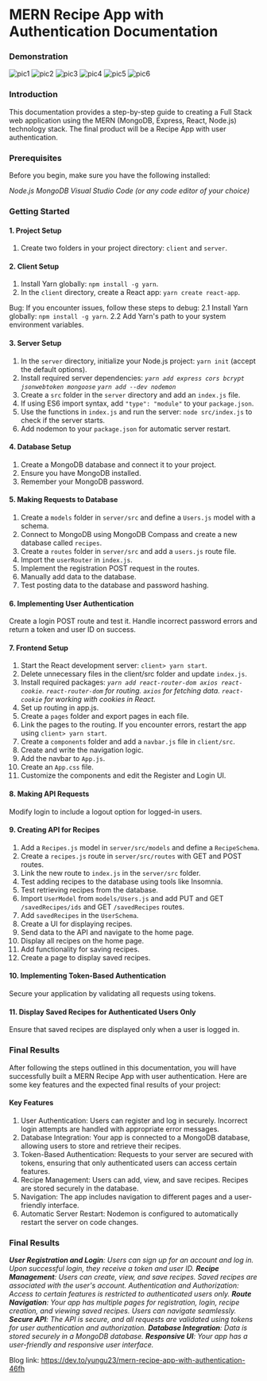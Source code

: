 # MERN Recipe App with Authentication Documentation
### Demonstration
![pic1](https://res.cloudinary.com/practicaldev/image/fetch/s--7y76l4XM--/c_limit%2Cf_auto%2Cfl_progressive%2Cq_auto%2Cw_800/https://dev-to-uploads.s3.amazonaws.com/uploads/articles/xb7o0u7mr6zc6qscyper.png)
![pic2](https://res.cloudinary.com/practicaldev/image/fetch/s--o5h4fTOW--/c_limit%2Cf_auto%2Cfl_progressive%2Cq_auto%2Cw_800/https://dev-to-uploads.s3.amazonaws.com/uploads/articles/6kdfk44dthhy57fa6hz1.png)
![pic3](https://res.cloudinary.com/practicaldev/image/fetch/s--xMVwn-NF--/c_limit%2Cf_auto%2Cfl_progressive%2Cq_auto%2Cw_800/https://dev-to-uploads.s3.amazonaws.com/uploads/articles/dkw83si4cp31r57g3jeu.png)
![pic4](https://res.cloudinary.com/practicaldev/image/fetch/s--mD6IJNHt--/c_limit%2Cf_auto%2Cfl_progressive%2Cq_auto%2Cw_800/https://dev-to-uploads.s3.amazonaws.com/uploads/articles/4cw2ni2qlpkq20088w0c.png)
![pic5](https://res.cloudinary.com/practicaldev/image/fetch/s--8GJW_ey6--/c_limit%2Cf_auto%2Cfl_progressive%2Cq_auto%2Cw_800/https://dev-to-uploads.s3.amazonaws.com/uploads/articles/c23od1k4bm72ebn8boe4.png)
![pic6](https://res.cloudinary.com/practicaldev/image/fetch/s--Pvx0pvQt--/c_limit%2Cf_auto%2Cfl_progressive%2Cq_auto%2Cw_800/https://dev-to-uploads.s3.amazonaws.com/uploads/articles/t18uxihxx4c4g0j9mow7.png)

### Introduction
This documentation provides a step-by-step guide to creating a Full Stack web application using the MERN (MongoDB, Express, React, Node.js) technology stack. The final product will be a Recipe App with user authentication.

### Prerequisites
Before you begin, make sure you have the following installed:

*Node.js*
*MongoDB*
*Visual Studio Code (or any code editor of your choice)*

### Getting Started
#### 1. Project Setup
1. Create two folders in your project directory: `client` and `server`.

#### 2. Client Setup
1. Install Yarn globally: `npm install -g yarn`.
2. In the `client` directory, create a React app: `yarn create react-app`.

Bug:
If you encounter issues, follow these steps to debug:
2.1 Install Yarn globally: `npm install -g yarn`.
2.2 Add Yarn's path to your system environment variables.

#### 3. Server Setup
1. In the `server` directory, initialize your Node.js project: `yarn init` (accept the default options).
2. Install required server dependencies:
*`yarn add express cors bcrypt jsonwebtoken mongoose`*
*`yarn add --dev nodemon`*
3. Create a `src` folder in the `server` directory and add an `index.js` file.
4. If using ES6 import syntax, add `"type": "module"` to your `package.json`.
5. Use the functions in `index.js` and run the server: `node src/index.js` to check if the server starts.
6. Add nodemon to your `package.json` for automatic server restart.

#### 4. Database Setup
1. Create a MongoDB database and connect it to your project.
2. Ensure you have MongoDB installed.
3. Remember your MongoDB password.

#### 5. Making Requests to Database
1. Create a `models` folder in `server/src` and define a `Users.js` model with a schema.
2. Connect to MongoDB using MongoDB Compass and create a new database called `recipes`.
3. Create a `routes` folder in `server/src` and add a `users.js` route file.
4. Import the `userRouter` in `index.js`.
5. Implement the registration POST request in the routes.
6. Manually add data to the database.
7. Test posting data to the database and password hashing.

#### 6. Implementing User Authentication
Create a login POST route and test it. Handle incorrect password errors and return a token and user ID on success.

#### 7. Frontend Setup
1. Start the React development server: `client> yarn start`.
2. Delete unnecessary files in the client/src folder and update `index.js`.
3. Install required packages:
*`yarn add react-router-dom axios react-cookie`.*
*`react-router-dom` for routing.*
*`axios` for fetching data.*
*`react-cookie` for working with cookies in React.*
4. Set up routing in app.js.
5. Create a `pages` folder and export pages in each file.
6. Link the pages to the routing. If you encounter errors, restart the app using `client> yarn start`.
7. Create a `components` folder and add a `navbar.js` file in `client/src`.
8. Create and write the navigation logic.
9. Add the navbar to `App.js`.
10. Create an `App.css` file.
11. Customize the components and edit the Register and Login UI.

#### 8. Making API Requests
Modify login to include a logout option for logged-in users.

#### 9. Creating API for Recipes
1. Add a `Recipes.js` model in `server/src/models` and define a `RecipeSchema`.
2. Create a `recipes.js` route in `server/src/routes` with GET and POST routes.
3. Link the new route to `index.js` in the `server/src` folder.
4. Test adding recipes to the database using tools like Insomnia.
5. Test retrieving recipes from the database.
6. Import `UserModel` from `models/Users.js` and add PUT and GET `/savedRecipes/ids` and GET `/savedRecipes` routes.
7. Add `savedRecipes` in the `UserSchema`.
8. Create a UI for displaying recipes.
9. Send data to the API and navigate to the home page.
10. Display all recipes on the home page.
11. Add functionality for saving recipes.
12. Create a page to display saved recipes.

#### 10. Implementing Token-Based Authentication
Secure your application by validating all requests using tokens.

#### 11. Display Saved Recipes for Authenticated Users Only
Ensure that saved recipes are displayed only when a user is logged in.

### Final Results
After following the steps outlined in this documentation, you will have successfully built a MERN Recipe App with user authentication. Here are some key features and the expected final results of your project:

#### Key Features
1. User Authentication: Users can register and log in securely. Incorrect login attempts are handled with appropriate error messages.
2. Database Integration: Your app is connected to a MongoDB database, allowing users to store and retrieve their recipes.
3. Token-Based Authentication: Requests to your server are secured with tokens, ensuring that only authenticated users can access certain features.
4. Recipe Management: Users can add, view, and save recipes. Recipes are stored securely in the database.
5. Navigation: The app includes navigation to different pages and a user-friendly interface.
6. Automatic Server Restart: Nodemon is configured to automatically restart the server on code changes.

### Final Results
***User Registration and Login**: Users can sign up for an account and log in. Upon successful login, they receive a token and user ID.*
***Recipe Management**: Users can create, view, and save recipes. Saved recipes are associated with the user's account.*
*Authentication and Authorization: Access to certain features is restricted to authenticated users only.*
***Route Navigation**: Your app has multiple pages for registration, login, recipe creation, and viewing saved recipes. Users can navigate seamlessly.*
***Secure API**: The API is secure, and all requests are validated using tokens for user authentication and authorization.*
***Database Integration**: Data is stored securely in a MongoDB database.*
***Responsive UI**: Your app has a user-friendly and responsive user interface.*


Blog link: https://dev.to/yungu23/mern-recipe-app-with-authentication-46fh